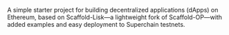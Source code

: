 A simple starter project for building decentralized applications (dApps) on Ethereum, based on Scaffold-Lisk—a lightweight fork of Scaffold-OP—with added examples and easy deployment to Superchain testnets.
